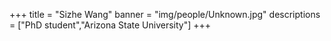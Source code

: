 +++
title = "Sizhe Wang"
banner = "img/people/Unknown.jpg"
descriptions = ["PhD student","Arizona State University"]
+++

